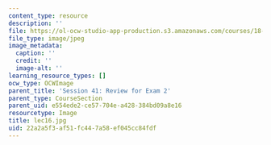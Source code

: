 ```yaml
---
content_type: resource
description: ''
file: https://ol-ocw-studio-app-production.s3.amazonaws.com/courses/18-01sc-single-variable-calculus-fall-2010/22a2a5f3af51fc447a58ef045cc84fdf_lec16.jpg
file_type: image/jpeg
image_metadata:
  caption: ''
  credit: ''
  image-alt: ''
learning_resource_types: []
ocw_type: OCWImage
parent_title: 'Session 41: Review for Exam 2'
parent_type: CourseSection
parent_uid: e554ede2-ce57-704e-a428-384bd09a8e16
resourcetype: Image
title: lec16.jpg
uid: 22a2a5f3-af51-fc44-7a58-ef045cc84fdf
---
```

